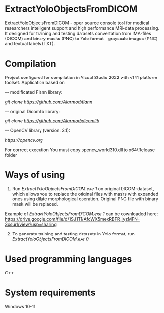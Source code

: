 # ExtractYoloObjectsFromDICOM
ExtractYoloObjectsFromDICOM - open source console tool for medical researchers intelligent support and high performance MRI-data processing. It designed for training and testing datasets convertation from IMA-files (DICOM) and binary masks (PNG) to Yolo format - grayscale images (PNG) and textual labels (TXT).

# Compilation
Project configured for compilation in Visual Studio 2022 with v141 platform toolset. Application based on 

-- modificated Flann library: 

_git clone https://github.com/Alarmod/flann_

-- original Dicomlib library:

_git clone https://github.com/Alarmod/dicomlib_

-- OpenCV library (version: 3.1):

_https://opencv.org_

For correct execution You must copy opencv_world310.dll to x64\Release folder

# Ways of using
1. Run _ExtractYoloObjectsFromDICOM.exe 1_ on original DICOM-dataset, which allows you to replace the original files with masks with expanded ones using dilate morphological operation. Original PNG file with binary mask will be replaced.

Example of _ExtractYoloObjectsFromDICOM.exe 1_ can be downloaded here: 
https://drive.google.com/file/d/1SJ1TNAfcWX5mexRBFR_jyzMFN-3xsurI/view?usp=sharing

2. To generate training and testing datasets in Yolo format, run _ExtractYoloObjectsFromDICOM.exe 0_

# Used programming languages
C++

# System requirements
Windows 10-11
